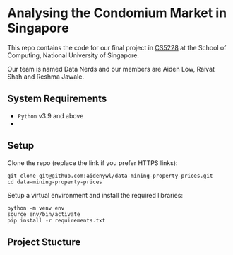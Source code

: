 # Analysing the Condomium Market in Singapore 

This repo contains the code for our final project in [CS5228](https://nusmods.com/modules/CS5228/knowledge-discovery-and-data-mining) at the School of Computing, National University of Singapore. 

Our team is named Data Nerds and our members are Aiden Low, Raivat Shah and Reshma Jawale. 

## System Requirements

* `Python` v3.9 and above 
* 

## Setup 

Clone the repo (replace the link if you prefer HTTPS links):

```
git clone git@github.com:aidenywl/data-mining-property-prices.git 
cd data-mining-property-prices
```

Setup a virtual environment and install the required libraries:

```
python -m venv env
source env/bin/activate 
pip install -r requirements.txt
```

## Project Stucture